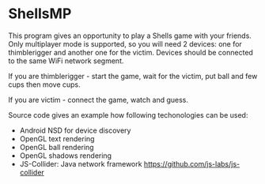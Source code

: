 # ShellsMP

This program gives an opportunity to play a Shells game with your friends.
Only multiplayer mode is supported, so you will need 2 devices:
one for thimblerigger and another one for the victim.
Devices should be connected to the same WiFi network segment.

If you are thimblerigger - start the game, wait for the victim,
put ball and few cups then move cups.

If you are victim - connect the game, watch and guess.

Source code gives an example how following techonologies can be used:
- Android NSD for device discovery
- OpenGL text rendering
- OpenGL ball rendering
- OpenGL shadows rendering
- JS-Collider: Java network framework https://github.com/js-labs/js-collider
